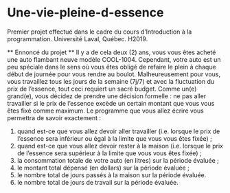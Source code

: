 # Une-vie-pleine-d-essence
Premier projet effectué dans le cadre du cours d’Introduction à la programmation. Université Laval, Québec. H2019. 

** Ennoncé du projet **
Il y a de cela deux (2) ans, vous vous êtes acheté une auto flambant neuve modèle COOL-1004. Cependant, votre auto est un peu spéciale
dans le sens où vous êtes obligé de refaire le plein à chaque début de journée pour vous rendre au boulot. Malheureusement pour vous, 
vous travaillez tous les jours de la semaine (7j/7) et avec la fluctuation du prix de l’essence, tout ceci requiert un sacré budget.
Comme un(e) grand(e), vous décidez de prendre une décision formelle : ne pas aller travailler si le prix de l’essence excède un certain 
montant que vous vous êtes fixé comme maximum. 
Le programme que vous allez écrire vous permettra de savoir exactement :
1. quand est-ce que vous allez devoir aller travailler (i.e. lorsque le prix de l’essence sera inférieur ou égal à la limite que vous vous êtes fixée) ;
2. quand est-ce que vous allez devoir rester à la maison (i.e. lorsque le prix de l’essence sera supérieur à la limite que vous vous êtes fixée) ;
3. la consommation totale de votre auto (en litres) sur la période évaluée ;
4. le montant total dépensé (en dollars) sur la période évaluée ;
5. le nombre total de jours passés à la maison sur la période évaluée.
6. le nombre total de jours de travail sur la période évaluée.
